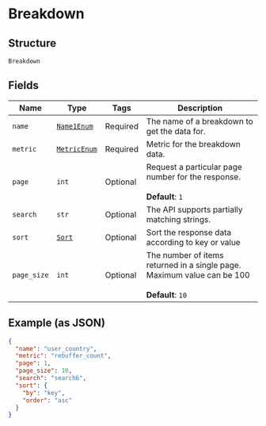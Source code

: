 
# Breakdown

## Structure

`Breakdown`

## Fields

| Name | Type | Tags | Description |
|  --- | --- | --- | --- |
| `name` | [`Name1Enum`](../../doc/models/name-1-enum.md) | Required | The name of a breakdown to get the data for. |
| `metric` | [`MetricEnum`](../../doc/models/metric-enum.md) | Required | Metric for the breakdown data. |
| `page` | `int` | Optional | Request a particular page number for the response.<br><br>**Default**: `1` |
| `search` | `str` | Optional | The API supports partially matching strings. |
| `sort` | [`Sort`](../../doc/models/sort.md) | Optional | Sort the response data according to key or value |
| `page_size` | `int` | Optional | The number of items returned in a single page. Maximum value can be 100<br><br>**Default**: `10` |

## Example (as JSON)

```json
{
  "name": "user_country",
  "metric": "rebuffer_count",
  "page": 1,
  "page_size": 10,
  "search": "search6",
  "sort": {
    "by": "key",
    "order": "asc"
  }
}
```

